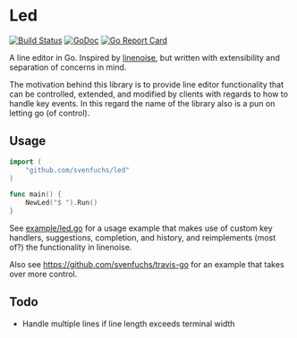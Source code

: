 # Led

[![Build Status](https://travis-ci.com/svenfuchs/led-go.svg?branch=master)](https://travis-ci.com/svenfuchs/led-go)
[![GoDoc](https://img.shields.io/badge/godoc-reference-blue.svg)](https://godoc.org/github.com/svenfuchs/led-go)
[![Go Report Card](https://goreportcard.com/badge/github.com/svenfuchs/led-go)](https://goreportcard.com/report/github.com/svenfuchs/led-go)

A line editor in Go. Inspired by [linenoise](https://github.com/antirez/linenoise),
but written with extensibility and separation of concerns in mind.

The motivation behind this library is to provide line editor functionality that
can be controlled, extended, and modified by clients with regards to how to
handle key events. In this regard the name of the library also is a pun on
letting go (of control).

## Usage

```go
import (
	"github.com/svenfuchs/led"
)

func main() {
	NewLed("$ ").Run()
}
```

See [example/led.go](/blob/master/example/led.go) for a usage example that makes
use of custom key handlers, suggestions, completion, and history, and reimplements
(most of?) the functionality in linenoise.

Also see https://github.com/svenfuchs/travis-go for an example that takes over
more control.

## Todo

* Handle multiple lines if line length exceeds terminal width

